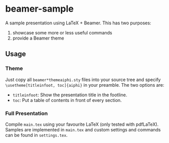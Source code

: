 # beamer-sample
A sample presentation using LaTeX + Beamer.
This has two purposes:
1. showcase some more or less useful commands
2. provide a Beamer theme

## Usage
### Theme
Just copy all `beamer*themeaiphi.sty` files into your source tree and specify `\usetheme[titleinfoot, toc]{aiphi}` in your preamble.
The two options are:
- `titleinfoot`: Show the presentation title in the footline.
- `toc`: Put a table of contents in front of every section.

### Full Presentation
Compile `main.tex` using your favourite LaTeX (only tested with pdfLaTeX).
Samples are implemented in `main.tex` and custom settings and commands can be found in `settings.tex`.
